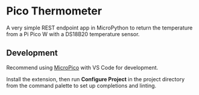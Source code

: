 # Pico Thermometer

A very simple REST endpoint app in MicroPython to return the temperature from a Pi Pico W with a DS18B20 temperature sensor.

## Development

Recommend using [MicroPico](https://github.com/paulober/MicroPico) with VS Code for development.

Install the extension, then run **Configure Project** in the project directory from the command palette to set up
completions and linting.
